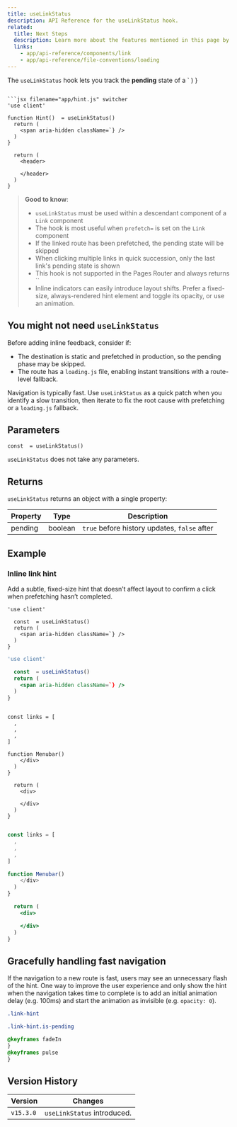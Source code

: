 ```yaml
---
title: useLinkStatus
description: API Reference for the useLinkStatus hook.
related:
  title: Next Steps
  description: Learn more about the features mentioned in this page by reading the API Reference.
  links:
    - app/api-reference/components/link
    - app/api-reference/file-conventions/loading
---
```


The `useLinkStatus` hook lets you track the **pending** state of a `
    </header>
  )
}
```

```jsx filename="app/hint.js" switcher
'use client'

function Hint()  = useLinkStatus()
  return (
    <span aria-hidden className=`} />
  )
}

  return (
    <header>
      
    </header>
  )
}
```

> **Good to know**:
>
> - `useLinkStatus` must be used within a descendant component of a `Link` component
> - The hook is most useful when `prefetch=` is set on the `Link` component
> - If the linked route has been prefetched, the pending state will be skipped
> - When clicking multiple links in quick succession, only the last link's pending state is shown
> - This hook is not supported in the Pages Router and always returns ``
> - Inline indicators can easily introduce layout shifts. Prefer a fixed-size, always-rendered hint element and toggle its opacity, or use an animation.

## You might not need `useLinkStatus`

Before adding inline feedback, consider if:

- The destination is static and prefetched in production, so the pending phase may be skipped.
- The route has a `loading.js` file, enabling instant transitions with a route-level fallback.

Navigation is typically fast. Use `useLinkStatus` as a quick patch when you identify a slow transition, then iterate to fix the root cause with prefetching or a `loading.js` fallback.

## Parameters

```tsx
const  = useLinkStatus()
```

`useLinkStatus` does not take any parameters.

## Returns

`useLinkStatus` returns an object with a single property:

| Property | Type    | Description                                  |
| -------- | ------- | -------------------------------------------- |
| pending  | boolean | `true` before history updates, `false` after |

## Example

### Inline link hint

Add a subtle, fixed-size hint that doesn’t affect layout to confirm a click when prefetching hasn’t completed.

```tsx filename="app/components/loading-indicator.tsx" switcher
'use client'

  const  = useLinkStatus()
  return (
    <span aria-hidden className=`} />
  )
}
```

```jsx filename="app/components/loading-indicator.js" switcher
'use client'

  const  = useLinkStatus()
  return (
    <span aria-hidden className=`} />
  )
}
```

```tsx filename="app/shop/layout.tsx" switcher

const links = [
  ,
  ,
  ,
]

function Menubar() 
    </div>
  )
}

  return (
    <div>

    </div>
  )
}
```

```jsx filename="app/shop/layout.js" switcher

const links = [
  ,
  ,
  ,
]

function Menubar() 
    </div>
  )
}

  return (
    <div>

    </div>
  )
}
```

## Gracefully handling fast navigation

If the navigation to a new route is fast, users may see an unnecessary flash of the hint. One way to improve the user experience and only show the hint when the navigation takes time to complete is to add an initial animation delay (e.g. 100ms) and start the animation as invisible (e.g. `opacity: 0`).

```css filename="app/styles/global.css"
.link-hint 

.link-hint.is-pending 

@keyframes fadeIn 
}
@keyframes pulse 
}
```

## Version History

| Version   | Changes                     |
| --------- | --------------------------- |
| `v15.3.0` | `useLinkStatus` introduced. |